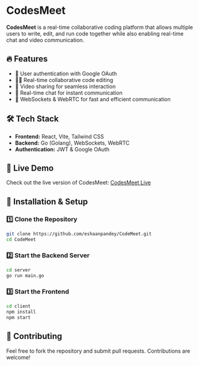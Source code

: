 # CodesMeet

**CodesMeet** is a real-time collaborative coding platform that allows multiple users to write, edit, and run code together while also enabling real-time chat and video communication.

## 🔥 Features

- 🔑 User authentication with Google OAuth
- 👩‍💻 Real-time collaborative code editing
- 🎥 Video sharing for seamless interaction
- 💬 Real-time chat for instant communication
- 🚀 WebSockets & WebRTC for fast and efficient communication

## 🛠 Tech Stack

- **Frontend:** React, Vite, Tailwind CSS
- **Backend:** Go (Golang), WebSockets, WebRTC
- **Authentication:** JWT & Google OAuth

## 🚀 Live Demo

Check out the live version of CodesMeet:
[CodesMeet Live](https://codesmeet.netlify.app/)

## 📂 Installation & Setup

### 1️⃣ Clone the Repository

```bash
git clone https://github.com/eshaanpandey/CodeMeet.git
cd CodeMeet
```

### 2️⃣ Start the Backend Server

```bash
cd server
go run main.go
```

### 3️⃣ Start the Frontend

```bash
cd client
npm install
npm start
```

## 🤝 Contributing

Feel free to fork the repository and submit pull requests. Contributions are welcome!
